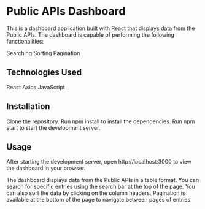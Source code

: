 # Public APIs Dashboard

This is a dashboard application built with React that displays data from the Public APIs. The dashboard is capable of performing the following functionalities:

Searching
Sorting
Pagination

## Technologies Used

React
Axios
JavaScript

## Installation

Clone the repository.
Run npm install to install the dependencies.
Run npm start to start the development server.

## Usage

After starting the development server, open http://localhost:3000 to view the dashboard in your browser.

The dashboard displays data from the Public APIs in a table format. You can search for specific entries using the search bar at the top of the page. You can also sort the data by clicking on the column headers. Pagination is available at the bottom of the page to navigate between pages of entries.
